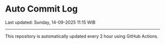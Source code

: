 # Auto Commit Log

Last updated: Sunday, 14-09-2025 11:15 WIB

---

This repository is automatically updated every 2 hour using GitHub Actions.
